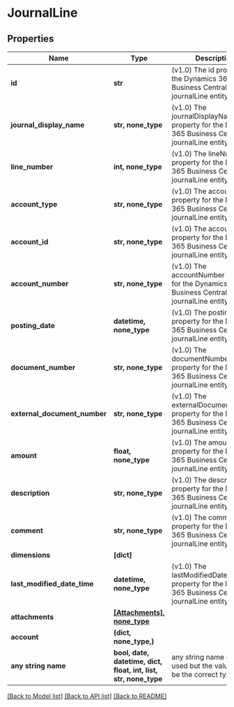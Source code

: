 # JournalLine


## Properties
Name | Type | Description | Notes
------------ | ------------- | ------------- | -------------
**id** | **str** | (v1.0) The id property for the Dynamics 365 Business Central journalLine entity | [optional] 
**journal_display_name** | **str, none_type** | (v1.0) The journalDisplayName property for the Dynamics 365 Business Central journalLine entity | [optional] 
**line_number** | **int, none_type** | (v1.0) The lineNumber property for the Dynamics 365 Business Central journalLine entity | [optional] 
**account_type** | **str, none_type** | (v1.0) The accountType property for the Dynamics 365 Business Central journalLine entity | [optional] 
**account_id** | **str, none_type** | (v1.0) The accountId property for the Dynamics 365 Business Central journalLine entity | [optional] 
**account_number** | **str, none_type** | (v1.0) The accountNumber property for the Dynamics 365 Business Central journalLine entity | [optional] 
**posting_date** | **datetime, none_type** | (v1.0) The postingDate property for the Dynamics 365 Business Central journalLine entity | [optional] 
**document_number** | **str, none_type** | (v1.0) The documentNumber property for the Dynamics 365 Business Central journalLine entity | [optional] 
**external_document_number** | **str, none_type** | (v1.0) The externalDocumentNumber property for the Dynamics 365 Business Central journalLine entity | [optional] 
**amount** | **float, none_type** | (v1.0) The amount property for the Dynamics 365 Business Central journalLine entity | [optional] 
**description** | **str, none_type** | (v1.0) The description property for the Dynamics 365 Business Central journalLine entity | [optional] 
**comment** | **str, none_type** | (v1.0) The comment property for the Dynamics 365 Business Central journalLine entity | [optional] 
**dimensions** | **[dict]** |  | [optional] 
**last_modified_date_time** | **datetime, none_type** | (v1.0) The lastModifiedDateTime property for the Dynamics 365 Business Central journalLine entity | [optional] 
**attachments** | [**[Attachments], none_type**](Attachments.md) |  | [optional] 
**account** | **(dict, none_type,)** |  | [optional] 
**any string name** | **bool, date, datetime, dict, float, int, list, str, none_type** | any string name can be used but the value must be the correct type | [optional]

[[Back to Model list]](../README.md#documentation-for-models) [[Back to API list]](../README.md#documentation-for-api-endpoints) [[Back to README]](../README.md)


